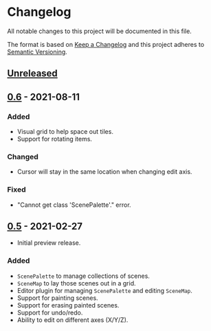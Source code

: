 # Changelog

All notable changes to this project will be documented in this file.

The format is based on [Keep a Changelog](https://keepachangelog.com/en/1.0.0/)
and this project adheres to [Semantic Versioning](https://semver.org/spec/v2.0.0.html).

## [Unreleased]

## [0.6] - 2021-08-11

### Added

- Visual grid to help space out tiles.
- Support for rotating items.

### Changed

- Cursor will stay in the same location when changing edit axis.

### Fixed

- "Cannot get class 'ScenePalette'." error.

## [0.5] - 2021-02-27

- Initial preview release.

### Added

- `ScenePalette` to manage collections of scenes.
- `SceneMap` to lay those scenes out in a grid.
- Editor plugin for managing `ScenePalette` and editing `SceneMap`.
- Support for painting scenes.
- Support for erasing painted scenes.
- Support for undo/redo.
- Ability to edit on different axes (X/Y/Z).

[Unreleased]: https://github.com/DarkKilauea/godot-scene-map/compare/0.6...HEAD
[0.6]: https://github.com/DarkKilauea/godot-scene-map/compare/0.5...0.6
[0.5]: https://github.com/DarkKilauea/godot-scene-map/compare/566cb8666ad7331abb1b508e7fe4147b64b35942...0.5

